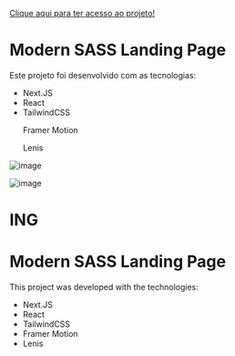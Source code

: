 <a href="https://next-js-tailwind-css-framer-motion.vercel.app/">Clique aqui para ter acesso ao projeto!</a>


<h1>Modern SASS Landing Page</h1>

<p>Este projeto foi desenvolvido com as tecnologias:</p>

<ul>
  <li>Next.JS</li>
  <li>React</li>
  <li>TailwindCSS</li>
  <p>Framer Motion</p>
  <p>Lenis</p>
</ul>

![image](https://github.com/user-attachments/assets/f4a64e41-f7ca-4692-946c-704a32c0cfc7)

![image](https://github.com/user-attachments/assets/c8de78b6-ecd6-429c-b6a9-8c588108b7a7)



<h1>ING</h1>

<h1>Modern SASS Landing Page</h1> 


<p>This project was developed with the technologies:</p> 

<ul> 
  <li>Next.JS</li> 
  <li>React</li> 
  <li>TailwindCSS</li> 
  <li>Framer Motion</li>
  <li>Lenis</li> 
</ul>
